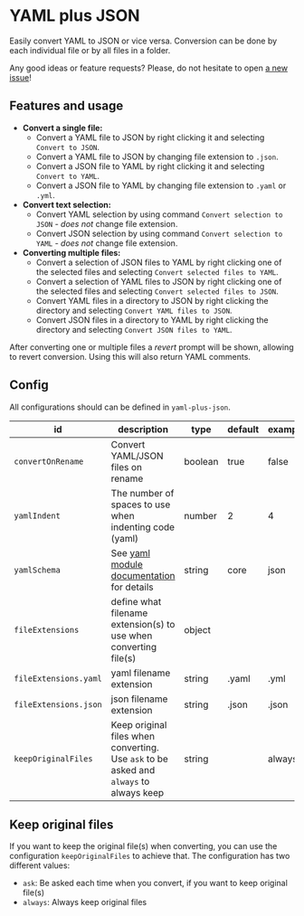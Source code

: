 # YAML plus JSON

Easily convert YAML to JSON or vice versa. Conversion can be done by each individual file or by all files in a folder.

Any good ideas or feature requests? Please, do not hesitate to open [a new issue](https://github.com/hilleer/vscode-yaml-plus-json/issues/new)!

## Features and usage

* **Convert a single file:**
	* Convert a YAML file to JSON by right clicking it and selecting `Convert to JSON`.
	* Convert a YAML file to JSON by changing file extension to `.json`.
	* Convert a JSON file to YAML by right clicking it and selecting `Convert to YAML`.
	* Convert a JSON file to YAML by changing file extension to `.yaml` or `.yml`.
* **Convert text selection:**
	* Convert YAML selection by using command `Convert selection to JSON` - _does not_ change file extension.
	* Convert JSON selection by using command `Convert selection to YAML` - _does not_ change file extension.
* **Converting multiple files:**
	* Convert a selection of JSON files to YAML by right clicking one of the selected files and selecting `Convert selected files to YAML`.
	* Convert a selection of YAML files to JSON by right clicking one of the selected files and selecting `Convert selected files to JSON`.
	* Convert YAML files in a directory to JSON by right clicking the directory and selecting `Convert YAML files to JSON`.
	* Convert JSON files in a directory to YAML by right clicking the directory and selecting `Convert JSON files to YAML`.

After converting one or multiple files a _revert_ prompt will be shown, allowing to revert conversion. Using this will also return YAML comments.

## Config

All configurations should can be defined in `yaml-plus-json`.

| id                    | description                                                                                                               | type    | default | example |
|-----------------------|---------------------------------------------------------------------------------------------------------------------------|---------|---------|---------|
| `convertOnRename`     | Convert YAML/JSON files on rename                                                                                         | boolean | true    | false   |
| `yamlIndent`          | The number of spaces to use when indenting code (yaml)                                                                    | number  | 2       | 4       |
| `yamlSchema`          | See [yaml module documentation](https://github.com/eemeli/yaml/blob/master/docs/03_options.md#schema-options) for details | string  | core    | json    |
| `fileExtensions`      | define what filename extension(s) to use when converting file(s)                                                          | object  |         |         |
| `fileExtensions.yaml` | yaml filename extension                                                                                                   | string  | .yaml   | .yml    |
| `fileExtensions.json` | json filename extension                                                                                                   | string  | .json   | .json   |
| `keepOriginalFiles`   | Keep original files when converting. Use `ask` to be asked and `always` to always keep                                    | string  |         | always  |

## Keep original files

If you want to keep the original file(s) when converting, you can use the configuration `keepOriginalFiles` to achieve that. The configuration has two different values:

* `ask`: Be asked each time when you convert, if you want to keep original file(s)
* `always`: Always keep original files
